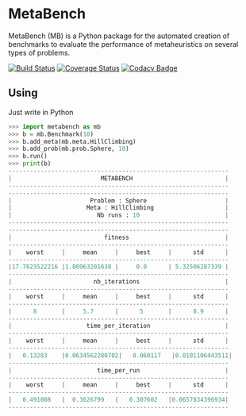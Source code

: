 MetaBench
=========

MetaBench (MB) is a Python package for the automated creation of benchmarks
to evaluate the performance of metaheuristics on several types of problems.


[![Build Status](https://travis-ci.org/ComeBertrand/metabench.svg?branch=master)](https://travis-ci.org/ComeBertrand/metabench)
[![Coverage Status](https://coveralls.io/repos/github/ComeBertrand/metabench/badge.svg?branch=master)](https://coveralls.io/github/ComeBertrand/metabench?branch=master)
[![Codacy Badge](https://api.codacy.com/project/badge/Grade/8fb2b18cc20346cb9ad4bff00e945ad8)](https://www.codacy.com/app/ComeBertrand/metabench?utm_source=github.com&amp;utm_medium=referral&amp;utm_content=ComeBertrand/metabench&amp;utm_campaign=Badge_Grade)



Using
-----

Just write in Python

```python
>>> import metabench as mb
>>> b = mb.Benchmark(10)
>>> b.add_meta(mb.meta.HillClimbing)
>>> b.add_prob(mb.prob.Sphere, 10)
>>> b.run()
>>> print(b)
--------------------------------------------------------------
|                         METABENCH                          |
--------------------------------------------------------------
--------------------------------------------------------------
|                      Problem : Sphere                      |
|                     Meta : HillClimbing                    |
|                        Nb runs : 10                        |
--------------------------------------------------------------
--------------------------------------------------------------
|                          fitness                           |
--------------------------------------------------------------
|    worst     |     mean     |     best     |      std      |
--------------------------------------------------------------
|17.7823522216 |1.80963201638 |     0.0      | 5.32506287339 |
--------------------------------------------------------------
|                       nb_iterations                        |
--------------------------------------------------------------
|    worst     |     mean     |     best     |      std      |
--------------------------------------------------------------
|      8       |     5.7      |      5       |      0.9      |
--------------------------------------------------------------
|                     time_per_iteration                     |
--------------------------------------------------------------
|    worst     |     mean     |     best     |      std      |
--------------------------------------------------------------
|   0.13283    |0.0634562280702|   0.060117   |0.0101106443511|
--------------------------------------------------------------
|                        time_per_run                        |
--------------------------------------------------------------
|    worst     |     mean     |     best     |      std      |
--------------------------------------------------------------
|   0.491008   |  0.3626799   |   0.307602   |0.0657834396934|
--------------------------------------------------------------
```
